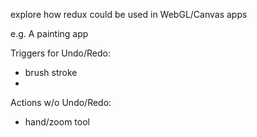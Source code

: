 explore how redux could be used in WebGL/Canvas apps

e.g. A painting app

Triggers for Undo/Redo:
  - brush stroke
  - 

Actions w/o Undo/Redo:
  - hand/zoom tool
